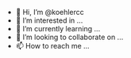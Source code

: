 - 👋 Hi, I’m @koehlercc
- 👀 I’m interested in ...
- 🌱 I’m currently learning ...
- 💞️ I’m looking to collaborate on ...
- 📫 How to reach me ...

<!---
koehlercc/koehlercc is a ✨ special ✨ repository because its `README.md` (this file) appears on your GitHub profile.
You can click the Preview link to take a look at your changes.
--->
